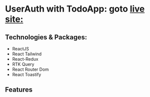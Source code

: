 # UserAuth with TodoApp: goto [live site:](https://starlit-pavlova-c5cfd9.netlify.app/)

## Technologies & Packages:

* ReactJS
* React Tailwind
* React-Redux
* RTK Query
* React Router Dom
* React Toastify

## Features
